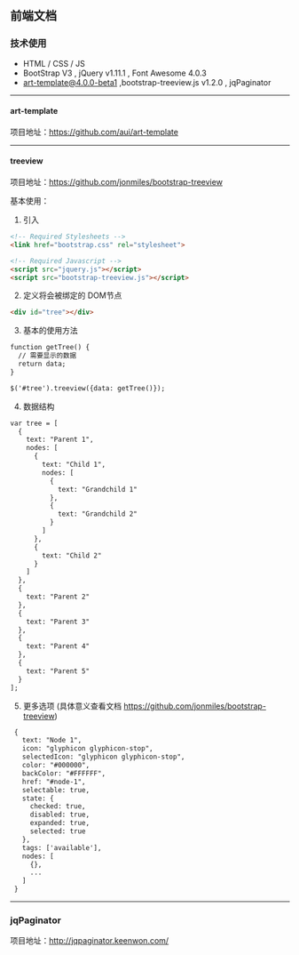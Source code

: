 前端文档
-----
### 技术使用
- HTML / CSS / JS 
- BootStrap V3  , jQuery v1.11.1 , Font Awesome 4.0.3 
- art-template@4.0.0-beta1 ,bootstrap-treeview.js v1.2.0 , jqPaginator

-----
#### art-template
项目地址：https://github.com/aui/art-template

-----
#### treeview
项目地址：https://github.com/jonmiles/bootstrap-treeview

基本使用：
1.  引入
 ```html
 <!-- Required Stylesheets -->
 <link href="bootstrap.css" rel="stylesheet">
 
 <!-- Required Javascript -->
 <script src="jquery.js"></script>
 <script src="bootstrap-treeview.js"></script>
 ```
2.  定义将会被绑定的 DOM节点
```html
<div id="tree"></div>
```
3.  基本的使用方法
```html
function getTree() {
  // 需要显示的数据
  return data;
}

$('#tree').treeview({data: getTree()});
```
4.  数据结构
```html
var tree = [
  {
    text: "Parent 1",
    nodes: [
      {
        text: "Child 1",
        nodes: [
          {
            text: "Grandchild 1"
          },
          {
            text: "Grandchild 2"
          }
        ]
      },
      {
        text: "Child 2"
      }
    ]
  },
  {
    text: "Parent 2"
  },
  {
    text: "Parent 3"
  },
  {
    text: "Parent 4"
  },
  {
    text: "Parent 5"
  }
];
```
5.  更多选项 (具体意义查看文档 https://github.com/jonmiles/bootstrap-treeview)
```html
 {
   text: "Node 1",
   icon: "glyphicon glyphicon-stop",
   selectedIcon: "glyphicon glyphicon-stop",
   color: "#000000",
   backColor: "#FFFFFF",
   href: "#node-1",
   selectable: true,
   state: {
     checked: true,
     disabled: true,
     expanded: true,
     selected: true
   },
   tags: ['available'],
   nodes: [
     {},
     ...
   ]
 }
```

---
### jqPaginator
项目地址：http://jqpaginator.keenwon.com/